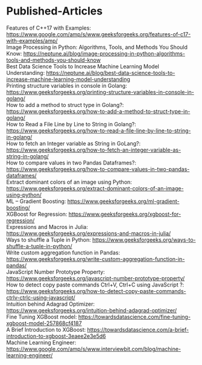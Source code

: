 # Published-Articles
Features of C++17 with Examples: https://www.google.com/amp/s/www.geeksforgeeks.org/features-of-c17-with-examples/amp/ <br>
Image Processing in Python: Algorithms, Tools, and Methods You Should Know: https://neptune.ai/blog/image-processing-in-python-algorithms-tools-and-methods-you-should-know <br>
Best Data Science Tools to Increase Machine Learning Model Understanding: https://neptune.ai/blog/best-data-science-tools-to-increase-machine-learning-model-understanding <br>
Printing structure variables in console in Golang: https://www.geeksforgeeks.org/printing-structure-variables-in-console-in-golang/ <br>
How to add a method to struct type in Golang?: https://www.geeksforgeeks.org/how-to-add-a-method-to-struct-type-in-golang/ <br>
How to Read a File Line by Line to String in Golang?: https://www.geeksforgeeks.org/how-to-read-a-file-line-by-line-to-string-in-golang/ <br>
How to fetch an Integer variable as String in GoLang?: https://www.geeksforgeeks.org/how-to-fetch-an-integer-variable-as-string-in-golang/ <br>
How to compare values in two Pandas Dataframes?: https://www.geeksforgeeks.org/how-to-compare-values-in-two-pandas-dataframes/ <br>
Extract dominant colors of an image using Python: https://www.geeksforgeeks.org/extract-dominant-colors-of-an-image-using-python/<br> 
ML – Gradient Boosting: https://www.geeksforgeeks.org/ml-gradient-boosting/<br>
XGBoost for Regression: https://www.geeksforgeeks.org/xgboost-for-regression/ <br>
Expressions and Macros in Julia: https://www.geeksforgeeks.org/expressions-and-macros-in-julia/ <br>
Ways to shuffle a Tuple in Python: https://www.geeksforgeeks.org/ways-to-shuffle-a-tuple-in-python/ <br>
Write custom aggregation function in Pandas: https://www.geeksforgeeks.org/write-custom-aggregation-function-in-pandas/ <br>
JavaScript Number Prototype Property: https://www.geeksforgeeks.org/javascript-number-prototype-property/ <br>
How to detect copy paste commands Ctrl+V, Ctrl+C using JavaScript ?: https://www.geeksforgeeks.org/how-to-detect-copy-paste-commands-ctrlv-ctrlc-using-javascript/ <br>
Intuition behind Adagrad Optimizer: https://www.geeksforgeeks.org/intuition-behind-adagrad-optimizer/ <br>
Fine Tuning XGBoost model: https://towardsdatascience.com/fine-tuning-xgboost-model-257868cf4187 <br>
A Brief Introduction to XGBoost: https://towardsdatascience.com/a-brief-introduction-to-xgboost-3eaee2e3e5d6 <br>
Machine Learning Engineer: https://www.google.com/amp/s/www.interviewbit.com/blog/machine-learning-engineer/
